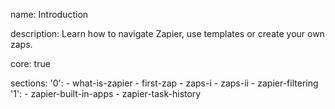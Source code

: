 name: Introduction

description: Learn how to navigate Zapier, use templates or create your own zaps.

core: true

sections:
  '0':
    - what-is-zapier
    - first-zap
    - zaps-i
    - zaps-ii
    - zapier-filtering
  '1':
    - zapier-built-in-apps
    - zapier-task-history